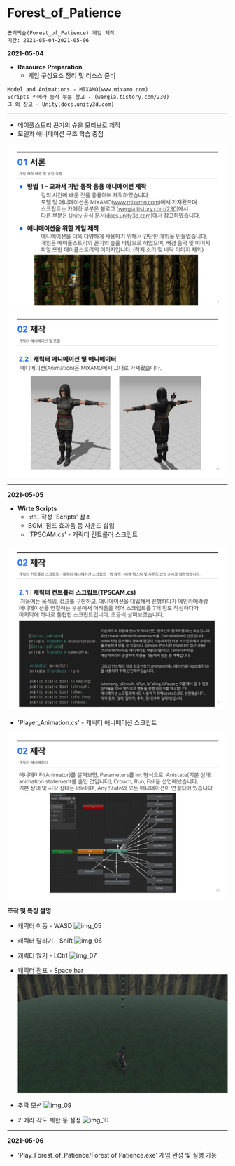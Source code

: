 # Forest_of_Patience
```
끈기의숲(Forest_of_Patience) 게임 제작
기간: 2021-05-04~2021-05-06
```
**2021-05-04**

* **Resource Preparation**
	* 게임 구성요소 정리 및 리소스 준비
```
Model and Animations - MIXAMO(www.mixamo.com)
Scripts 카메라 동작 부분 참고 - (wergia.tistory.com/230)
그 외 참고 - Unity(docs.unity3d.com)
```

---

* 메이플스토리 끈기의 숲을 모티브로 제작
* 모델과 애니메이션 구조 학습 중점

![img_01](/Images/Slide1.png)
![img_02](/Images/Slide3.png)

---

**2021-05-05**

* **Wirte Scripts**
	* 코드 작성 'Scripts' 참조
	* BGM, 점프 효과음 등 사운드 삽입
	* 'TPSCAM.cs' - 캐릭터 컨트롤러 스크립트

![img_03](/Images/Slide2.png)

* 'Player_Animation.cs' - 캐릭터 애니메이션 스크립트

![img_04](/Images/Slide4.png)

**조작 및 특징 설명**

* 캐릭터 이동 - WASD
![img_05](/Images/Move.gif)

* 캐릭터 달리기 - Shift
![img_06](/Images/Run.gif)

* 캐릭터 앉기 - LCtrl
![img_07](/Images/Sit.gif)

* 캐릭터 점프 - Space bar
![img_08](/Images/Jump.gif)

* 추락 모션
![img_09](/Images/fall.gif)

* 카메라 각도 제한 등 설정
![img_10](/Images/Camera.gif)

---

**2021-05-06**

* 'Play_Forest_of_Patience/Forest of Patience.exe' 게임 완성 및 실행 가능
